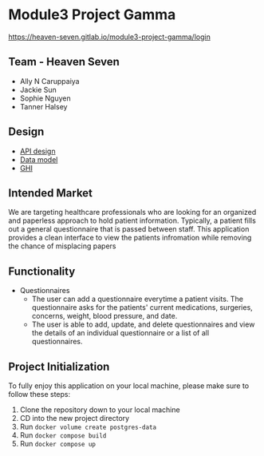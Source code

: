 # Module3 Project Gamma

https://heaven-seven.gitlab.io/module3-project-gamma/login

## Team - Heaven Seven

* Ally N Caruppaiya
* Jackie Sun
* Sophie Nguyen
* Tanner Halsey

## Design

- [API design](docs/apis.md)
- [Data model](docs/data-model.md)
- [GHI](docs/ghi.md)

## Intended Market
We are targeting healthcare professionals who are looking for an organized and paperless approach to hold patient information.
Typically, a patient fills out a general questionnaire that is passed between staff. This application provides a clean interface to view the patients infromation while removing the chance of misplacing papers

## Functionality
* Questionnaires
  * The user can add a questionnaire everytime a patient visits. The questionnaire asks for the patients' current medications, surgeries, concerns, weight, blood pressure, and date.
  * The user is able to add, update, and delete questionnaires and view the details of an individual questionnaire or a list of all questionnaires.


## Project Initialization
To fully enjoy this application on your local machine, please make sure to follow these steps:
1. Clone the repository down to your local machine
2. CD into the new project directory
3. Run `docker volume create postgres-data`
4. Run `docker compose build`
5. Run `docker compose up`
